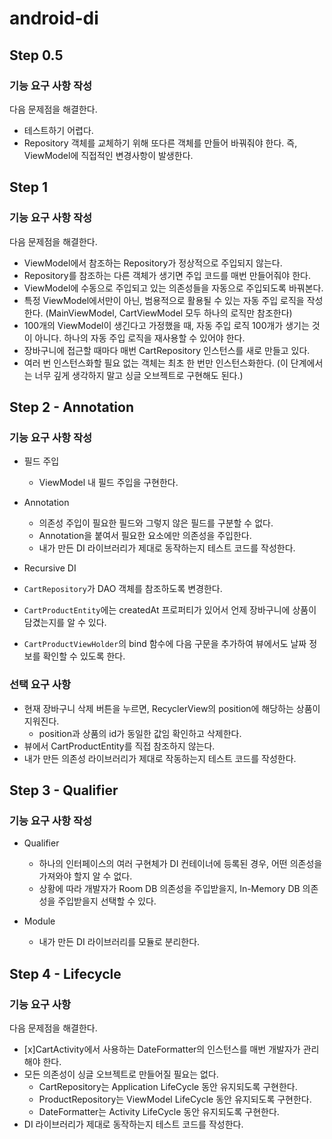 # android-di

## Step 0.5

### 기능 요구 사항 작성

다음 문제점을 해결한다.

- 테스트하기 어렵다.
- Repository 객체를 교체하기 위해 또다른 객체를 만들어 바꿔줘야 한다. 즉, ViewModel에 직접적인 변경사항이 발생한다.

## Step 1

### 기능 요구 사항 작성

다음 문제점을 해결한다.

- ViewModel에서 참조하는 Repository가 정상적으로 주입되지 않는다.
- Repository를 참조하는 다른 객체가 생기면 주입 코드를 매번 만들어줘야 한다.
- ViewModel에 수동으로 주입되고 있는 의존성들을 자동으로 주입되도록 바꿔본다.
- 특정 ViewModel에서만이 아닌, 범용적으로 활용될 수 있는 자동 주입 로직을 작성한다. (MainViewModel, CartViewModel 모두 하나의 로직만 참조한다)
- 100개의 ViewModel이 생긴다고 가정했을 때, 자동 주입 로직 100개가 생기는 것이 아니다. 하나의 자동 주입 로직을 재사용할 수 있어야 한다.
- 장바구니에 접근할 때마다 매번 CartRepository 인스턴스를 새로 만들고 있다.
- 여러 번 인스턴스화할 필요 없는 객체는 최초 한 번만 인스턴스화한다. (이 단계에서는 너무 깊게 생각하지 말고 싱글 오브젝트로 구현해도 된다.)

## Step 2 - Annotation

### 기능 요구 사항 작성

- 필드 주입
    - ViewModel 내 필드 주입을 구현한다.

- Annotation
    - 의존성 주입이 필요한 필드와 그렇지 않은 필드를 구분할 수 없다.
    - Annotation을 붙여서 필요한 요소에만 의존성을 주입한다.
    - 내가 만든 DI 라이브러리가 제대로 동작하는지 테스트 코드를 작성한다.

- Recursive DI
- `CartRepository`가 DAO 객체를 참조하도록 변경한다.
- `CartProductEntity`에는 createdAt 프로퍼티가 있어서 언제 장바구니에 상품이 담겼는지를 알 수 있다.
- `CartProductViewHolder`의 bind 함수에 다음 구문을 추가하여 뷰에서도 날짜 정보를 확인할 수 있도록 한다.

### 선택 요구 사항

- 현재 장바구니 삭제 버튼을 누르면, RecyclerView의 position에 해당하는 상품이 지워진다.
    - position과 상품의 id가 동일한 값임 확인하고 삭제한다.
- 뷰에서 CartProductEntity를 직접 참조하지 않는다.
- 내가 만든 의존성 라이브러리가 제대로 작동하는지 테스트 코드를 작성한다.

## Step 3 - Qualifier

### 기능 요구 사항 작성

- Qualifier
    - 하나의 인터페이스의 여러 구현체가 DI 컨테이너에 등록된 경우, 어떤 의존성을 가져와야 할지 알 수 없다.
    - 상황에 따라 개발자가 Room DB 의존성을 주입받을지, In-Memory DB 의존성을 주입받을지 선택할 수 있다.

- Module
    - 내가 만든 DI 라이브러리를 모듈로 분리한다.


## Step 4 - Lifecycle

### 기능 요구 사항

다음 문제점을 해결한다.
- [x]CartActivity에서 사용하는 DateFormatter의 인스턴스를 매번 개발자가 관리해야 한다.
- 모든 의존성이 싱글 오브젝트로 만들어질 필요는 없다.
  - CartRepository는 Application LifeCycle 동안 유지되도록 구현한다.
  - ProductRepository는 ViewModel LifeCycle 동안 유지되도록 구현한다.
  - DateFormatter는 Activity LifeCycle 동안 유지되도록 구현한다.
- DI 라이브러리가 제대로 동작하는지 테스트 코드를 작성한다.
